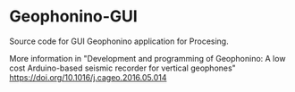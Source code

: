 # Geophonino-GUI
Source code for GUI Geophonino application for Procesing.

More information in "Development and programming of Geophonino: A low cost Arduino-based seismic recorder for vertical geophones" https://doi.org/10.1016/j.cageo.2016.05.014
